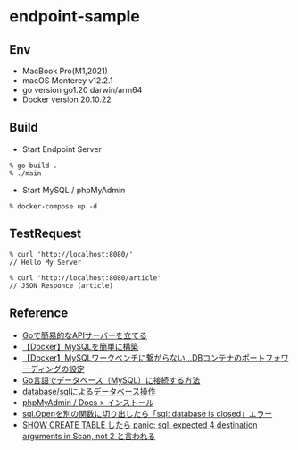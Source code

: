 # endpoint-sample

## Env

- MacBook Pro(M1,2021)
- macOS Monterey v12.2.1
- go version go1.20 darwin/arm64
- Docker version 20.10.22

## Build

- Start Endpoint Server

```shell
% go build .
% ./main
```

- Start MySQL / phpMyAdmin

```shell
% docker-compose up -d
```

## TestRequest

```shell
% curl 'http://localhost:8080/'
// Hello My Server

% curl 'http://localhost:8080/article'
// JSON Responce (article)
```

## Reference

- [Goで簡易的なAPIサーバーを立てる](https://qiita.com/entaku0818/items/c29add790718c215381e)
- [【Docker】MySQLを簡単に構築](https://zenn.dev/re24_1986/articles/153cdc5db96dc0)
- [【Docker】MySQLワークベンチに繋がらない…DBコンテナのポートフォワーディングの設定](https://qiita.com/ryuji-oda/items/c3ed1b86fe0c1f2b9058)
- [Go言語でデータベース（MySQL）に接続する方法](https://nishinatoshiharu.com/connect-go-database/)
- [database/sqlによるデータベース操作](https://www.wakuwakubank.com/posts/869-go-database-sql/#index_id5)
- [phpMyAdmin / Docs > インストール](https://docs.phpmyadmin.net/ja/latest/setup.html)
- [sql.Openを別の関数に切り出したら「sql: database is closed」エラー](https://qiita.com/obr-note/items/7e4cb141a86cb7c58388)
- [SHOW CREATE TABLE したら panic: sql: expected 4 destination arguments in Scan, not 2 と言われる](https://qiita.com/yuya_takeyama/items/ea688bba37d935e1e510)